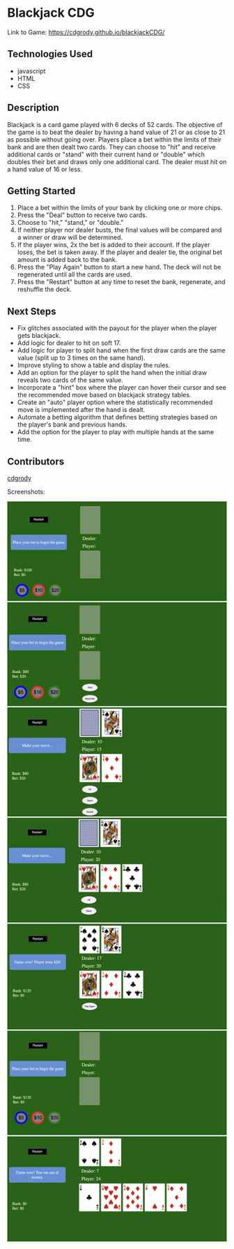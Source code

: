 # Blackjack CDG

Link to Game: https://cdgrody.github.io/blackjackCDG/

## Technologies Used
- javascript
- HTML
- CSS

## Description
Blackjack is a card game played with 6 decks of 52 cards. The objective of the game is to beat the dealer by having a hand value of 21 or as close to 21 as possible without going over. Players place a bet within the limits of their bank and are then dealt two cards. They can choose to "hit" and receive additional cards or "stand" with their current hand or "double" which doubles their bet and draws only one additional card. The dealer must hit on a hand value of 16 or less.

## Getting Started
1. Place a bet within the limits of your bank by clicking one or more chips.
2. Press the "Deal" button to receive two cards.
3. Choose to "hit," "stand," or "double."
4. If neither player nor dealer busts, the final values will be compared and a winner or draw will be determined.
5. If the player wins, 2x the bet is added to their account. If the player loses, the bet is taken away. If the player and dealer tie, the original bet amount is added back to the bank.
6. Press the "Play Again" button to start a new hand. The deck will not be regenerated until all the cards are used.
7. Press the "Restart" button at any time to reset the bank, regenerate, and reshuffle the deck.

## Next Steps
- Fix glitches associated with the payout for the player when the player gets blackjack.
- Add logic for dealer to hit on soft 17.
- Add logic for player to split hand when the first draw cards are the same value (split up to 3 times on the same hand).
- Improve styling to show a table and display the rules.
- Add an option for the player to split the hand when the initial draw reveals two cards of the same value.
- Incorporate a "hint" box where the player can hover their cursor and see the recommended move based on blackjack strategy tables.
- Create an "auto" player option where the statistically recommended move is implemented after the hand is dealt.
- Automate a betting algorithm that defines betting strategies based on the player's bank and previous hands.
- Add the option for the player to play with multiple hands at the same time.

## Contributors
[cdgrody](https://github.com/cdgrody)

Screenshots:

![starting screen](images/begin_screen.png)
![first bets placed](images/first_bet_placed.png)
![initial cards dealt](images/initial_cards_dealt.png)
![player hits](images/player_hit.png)
![player wins](images/player_wins_hand.png)
![new hand begun](images/new_hand_with_updated_bank.png)
![game over](images/game_over.png)

